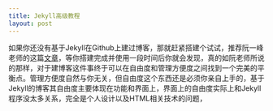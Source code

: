 ```yaml
---
title: Jekyll高级教程
layout: post
---
```


如果你还没有基于Jekyll在Github上建过博客，那就赶紧搭建个试试，推荐阮一峰老师的这篇[文章](http://www.ruanyifeng.com/blog/2012/08/blogging_with_jekyll.html)，等你搭建完成并使用一段时间后你就会发现，真的如阮老师所说的那样，对于建博客这件事终于可以在自由度和管理方便度之间找到一个完美的平衡点。管理方便度自然与你无关，但自由度这个东西还是必须你亲自上手的，基于Jekyll的博客其自由度主要体现在功能和界面上，界面上的自由度实际上和Jekyll程序没太多关系，完全是个人设计以及HTML相关技术的问题，
